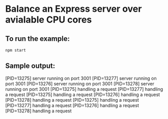 # Balance an Express server over avialable CPU cores

## To run the example:

`npm start`

## Sample output:

[PID=13275] server running on port 3001
[PID=13277] server running on port 3001
[PID=13276] server running on port 3001
[PID=13278] server running on port 3001
[PID=13275] handling a request
[PID=13277] handling a request
[PID=13275] handling a request
[PID=13276] handling a request
[PID=13278] handling a request
[PID=13275] handling a request
[PID=13277] handling a request
[PID=13276] handling a request
[PID=13278] handling a request